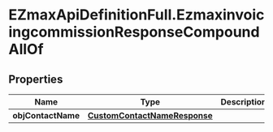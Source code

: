 # EZmaxApiDefinitionFull.EzmaxinvoicingcommissionResponseCompoundAllOf

## Properties

Name | Type | Description | Notes
------------ | ------------- | ------------- | -------------
**objContactName** | [**CustomContactNameResponse**](CustomContactNameResponse.md) |  | [optional] 


